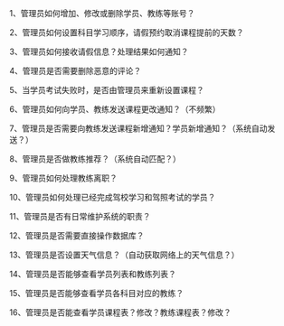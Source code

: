 1、管理员如何增加、修改或删除学员、教练等账号？

2、管理员如何设置科目学习顺序，请假预约取消课程提前的天数？

3、管理员如何接收请假信息？处理结果如何通知？

4、管理员是否需要删除恶意的评论？

5、当学员考试失败时，是否由管理员来重新设置课程？

6、管理员如何向学员、教练发送课程更改通知？（不频繁）

7、管理员是否需要向教练发送课程新增通知？学员新增通知？（系统自动发送？）

8、管理员是否做教练推荐？（系统自动匹配？）

9、管理员如何处理教练离职？

10、管理员如何处理已经完成驾校学习和驾照考试的学员？

11、管理员是否有日常维护系统的职责？

12、管理员是否需要直接操作数据库？

13、管理员是否设置天气信息？（自动获取网络上的天气信息？）

14、管理员是否能够查看学员列表和教练列表？

15、管理员是否能够查看学员各科目对应的教练？

16、管理员是否能查看学员课程表？修改？教练课程表？修改？